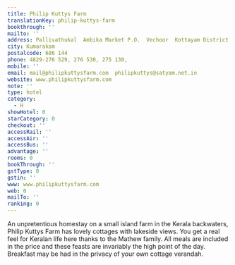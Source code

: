 ```yaml
---
title: Philip Kuttys Farm
translationKey: philip-kuttys-farm
bookthrough: ''
mailto: ''
address: Pallivathukal  Ambika Market P.O.  Vechoor  Kottayam District
city: Kumarakom
postalcode: 686 144
phone: 4829-276 529, 276 530, 275 130,
mobile: ''
email: mail@philipkuttysfarm.com  philipkuttys@satyam.net.in
website: www.philipkuttysfarm.com
note: ''
type: hotel
category:
  - H
showHotel: 0
starCategory: 0
checkout: ''
accessRail: ''
accessAir: ''
accessBus: ''
advantage: ''
rooms: 0
bookThrough: ''
gstType: 0
gstin: ''
www: www.philipkuttysfarm.com
web: 0
mailTo: ''
ranking: 0
---
```







An unpretentious homestay on a small island farm in the Kerala backwaters, Philip Kuttys Farm has lovely cottages with lakeside views.    You get a real feel for Keralan life here thanks to the Mathew family. All meals are included in the price and these feasts are invariably the high point of the day. Breakfast may be had in the privacy of your own cottage verandah.